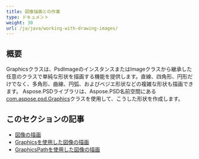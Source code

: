 ```yaml
---
title: 図像描画との作業
type: ドキュメント
weight: 30
url: /ja/java/working-with-drawing-images/
---
```



## **概要**
Graphicsクラスは、PsdImageのインスタンスまたはImageクラスから継承した任意のクラスで単純な形状を描画する機能を提供します。直線、四角形、円形だけでなく、多角形、曲線、円弧、およびベジエ形状などの複雑な形状も描画できます。 Aspose.PSDライブラリは、Aspose.PSD名前空間にある[com.aspose.psd.Graphics](https://reference.aspose.com/psd/java/com.aspose.psd.class-use/Graphics)クラスを使用して、こうした形状を作成します。


## **このセクションの記事**
- [図像の描画](/psd/ja/java/drawing-images/)
- [Graphicsを使用した図像の描画](/psd/ja/java/drawing-images-using-graphics/)
- [GraphicsPathを使用した図像の描画](/psd/ja/java/drawing-images-using-graphicspath/)
